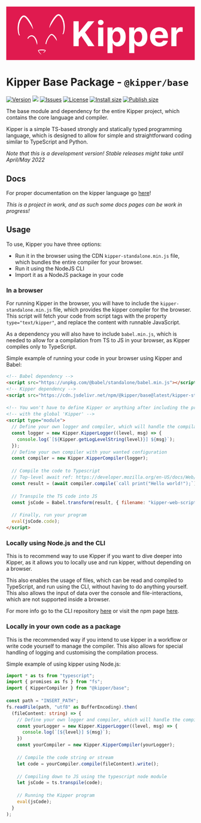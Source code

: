 ![](./img/Kipper-Logo-with-head.png)

# Kipper Base Package - `@kipper/base`

[![Version](https://img.shields.io/npm/v/@kipper/base?label=release&color=%23cd2620&logo=npm)](https://npmjs.org/package/@kipper/base)
![](https://img.shields.io/badge/Coverage-69%25-5A7302.svg?style=flat&logoColor=white&color=blue&prefix=$coverage$)
[![Issues](https://img.shields.io/github/issues/Luna-Klatzer/Kipper)](https://github.com/Luna-Klatzer/Kipper/issues)
[![License](https://img.shields.io/github/license/Para-Lang/Para?color=cyan)](https://github.com/Luna-Klatzer/Kipper/blob/main/LICENSE)
[![Install size](https://packagephobia.com/badge?p=@kipper/base)](https://packagephobia.com/result?p=@kipper/base)
[![Publish size](https://badgen.net/packagephobia/publish/@kipper/base)](https://packagephobia.com/result?p=@kipper/base)

The base module and dependency for the entire Kipper project, which contains the core language and compiler.

Kipper is a simple TS-based strongly and statically typed programming language, which is designed to allow for
simple and straightforward coding similar to TypeScript and Python.

*Note that this is a development version! Stable releases might take until April/May 2022*

## Docs

For proper documentation on the kipper language go [here](https://wmc-ahif-2021.github.io/Kipper-Web/)!

*This is a project in work, and as such some docs pages can be work in progress!*

## Usage

To use, Kipper you have three options:
- Run it in the browser using the CDN `kipper-standalone.min.js` file, which bundles the entire compiler
  for your browser.
- Run it using the NodeJS CLI
- Import it as a NodeJS package in your code

### In a browser

For running Kipper in the browser, you will have to include the `kipper-standalone.min.js` file, which
provides the kipper compiler for the browser. This script will fetch your code from script tags with
the property `type="text/kipper"`, and replace the content with runnable JavaScript.

As a dependency you will also have to include `babel.min.js`, which is needed to allow for a compilation
from TS to JS in your browser, as Kipper compiles only to TypeScript.

Simple example of running your code in your browser using Kipper and Babel:

```html
<!-- Babel dependency -->
<script src="https://unpkg.com/@babel/standalone/babel.min.js"></script>
<!-- Kipper dependency -->
<script src="https://cdn.jsdelivr.net/npm/@kipper/base@latest/kipper-standalone.min.js"></script>

<!-- You won't have to define Kipper or anything after including the previous file. It will be defined per default  -->
<!-- with the global 'Kipper' -->
<script type="module">
  // Define your own logger and compiler, which will handle the compilation
  const logger = new Kipper.KipperLogger((level, msg) => {
    console.log(`[${Kipper.getLogLevelString(level)}] ${msg}`);
  });
  // Define your own compiler with your wanted configuration
  const compiler = new Kipper.KipperCompiler(logger);
  
  // Compile the code to Typescript
  // Top-level await ref: https://developer.mozilla.org/en-US/docs/Web/JavaScript/Reference/Operators/await#top_level_await
  const result = (await compiler.compile(`call print("Hello world!");`)).write();
  
  // Transpile the TS code into JS
  const jsCode = Babel.transform(result, { filename: "kipper-web-script.ts", presets: ["env", "typescript"] });
  
  // Finally, run your program
  eval(jsCode.code);
</script>
```

### Locally using Node.js and the CLI

This is to recommend way to use Kipper if you want to dive deeper into Kipper, as it allows you to locally use and run 
kipper, without depending on a browser. 

This also enables the usage of files, which can be read and compiled to TypeScript, and run using the CLI, without
having to do anything yourself. This also allows the input of data over the console and file-interactions, 
which are not supported inside a browser.

For more info go to the CLI repository [here](https://github.con/Luna-Klatzer/Kipper-CLI) or visit the npm page 
[here](https://www.npmjs.com/package/@kipper/cli).

### Locally in your own code as a package

This is the recommended way if you intend to use kipper in a workflow or write code yourself to manage 
the compiler. This also allows for special handling of logging and customising the compilation process.

Simple example of using kipper using Node.js:

```ts
import * as ts from "typescript";
import { promises as fs } from "fs";
import { KipperCompiler } from "@kipper/base";

const path = "INSERT_PATH";
fs.readFile(path, "utf8" as BufferEncoding).then(
  (fileContent: string) => {
    // Define your own logger and compiler, which will handle the compilation
    const yourLogger = new Kipper.KipperLogger((level, msg) => {
      console.log(`[${level}] ${msg}`);
    })
    const yourCompiler = new Kipper.KipperCompiler(yourLogger);
    
    // Compile the code string or stream
    let code = yourCompiler.compile(fileContent).write();
      
    // Compiling down to JS using the typescript node module
    let jsCode = ts.transpile(code);
    
    // Running the Kipper program
    eval(jsCode);
  }
);
```
